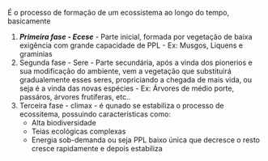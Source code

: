 
É o processo de formação de um ecossistema ao longo do tempo, basicamente


1. ***Primeira fase - Ecese***  - Parte inicial, formada por vegetação de baixa exigência com grande capacidade de PPL - Ex: Musgos, Liquens e graminias
2. Segunda fase - Sere - Parte secundária, após a vinda dos pionerios e sua modificação do ambiente, vem a vegetação que substituirá gradualemente esses seres, propriciando a chegada de mais vida, ou seja é a vinda das novas espécies - Ex: Árvores de médio porte, passáros, árvores frutíferas, etc..
3. Terceira fase - climax -  é qunado se estabiliza o processo de ecossitema, possuindo características como:
	- Alta biodiversidade
	- Teias ecológicas complexas
	- Energia sob-demanda ou seja PPL baixo única que decresce o resto cresce rapidamente e depois estabiliza
